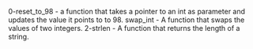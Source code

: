 0-reset_to_98 - a function that takes a pointer to an int as parameter and updates the value it points to to 98.
swap_int - A function that swaps the values of two integers.
2-strlen - A function that returns the length of a string.

